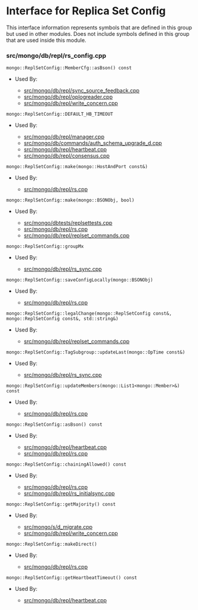 
# Interface for Replica Set Config
This interface information represents symbols that are defined in this group but used in other modules.  Does not include symbols defined in this group that are used inside this module.

### src/mongo/db/repl/rs\_config.cpp

<div></div>

    mongo::ReplSetConfig::MemberCfg::asBson() const

- Used By:

    - [src/mongo/db/repl/sync\_source\_feedback.cpp](../../../../replication/data\_sync)
    - [src/mongo/db/repl/oplogreader.cpp](../../../../replication/data\_sync)
    - [src/mongo/db/repl/write\_concern.cpp](../../../../replication/write\_concern)

<div></div>

    mongo::ReplSetConfig::DEFAULT_HB_TIMEOUT

- Used By:

    - [src/mongo/db/repl/manager.cpp](../../../../replication/replica\_set\_state)
    - [src/mongo/db/commands/auth\_schema\_upgrade\_d.cpp](../../../../security/authorization)
    - [src/mongo/db/repl/heartbeat.cpp](../../../../replication/replica\_set\_state)
    - [src/mongo/db/repl/consensus.cpp](../../../../replication/consensus)

<div></div>

    mongo::ReplSetConfig::make(mongo::HostAndPort const&)

- Used By:

    - [src/mongo/db/repl/rs.cpp](../../../../replication/replica\_set\_state)

<div></div>

    mongo::ReplSetConfig::make(mongo::BSONObj, bool)

- Used By:

    - [src/mongo/dbtests/replsettests.cpp](../../../../tests/unit\_tests)
    - [src/mongo/db/repl/rs.cpp](../../../../replication/replica\_set\_state)
    - [src/mongo/db/repl/replset\_commands.cpp](../../../../replication/replication\_commands)

<div></div>

    mongo::ReplSetConfig::groupMx

- Used By:

    - [src/mongo/db/repl/rs\_sync.cpp](../../../../replication/data\_sync)

<div></div>

    mongo::ReplSetConfig::saveConfigLocally(mongo::BSONObj)

- Used By:

    - [src/mongo/db/repl/rs.cpp](../../../../replication/replica\_set\_state)

<div></div>

    mongo::ReplSetConfig::legalChange(mongo::ReplSetConfig const&, mongo::ReplSetConfig const&, std::string&)

- Used By:

    - [src/mongo/db/repl/replset\_commands.cpp](../../../../replication/replication\_commands)

<div></div>

    mongo::ReplSetConfig::TagSubgroup::updateLast(mongo::OpTime const&)

- Used By:

    - [src/mongo/db/repl/rs\_sync.cpp](../../../../replication/data\_sync)

<div></div>

    mongo::ReplSetConfig::updateMembers(mongo::List1<mongo::Member>&) const

- Used By:

    - [src/mongo/db/repl/rs.cpp](../../../../replication/replica\_set\_state)

<div></div>

    mongo::ReplSetConfig::asBson() const

- Used By:

    - [src/mongo/db/repl/heartbeat.cpp](../../../../replication/replica\_set\_state)
    - [src/mongo/db/repl/rs.cpp](../../../../replication/replica\_set\_state)

<div></div>

    mongo::ReplSetConfig::chainingAllowed() const

- Used By:

    - [src/mongo/db/repl/rs.cpp](../../../../replication/replica\_set\_state)
    - [src/mongo/db/repl/rs\_initialsync.cpp](../../../../replication/data\_sync)

<div></div>

    mongo::ReplSetConfig::getMajority() const

- Used By:

    - [src/mongo/s/d\_migrate.cpp](../../../../sharding/chunk\_management)
    - [src/mongo/db/repl/write\_concern.cpp](../../../../replication/write\_concern)

<div></div>

    mongo::ReplSetConfig::makeDirect()

- Used By:

    - [src/mongo/db/repl/rs.cpp](../../../../replication/replica\_set\_state)

<div></div>

    mongo::ReplSetConfig::getHeartbeatTimeout() const

- Used By:

    - [src/mongo/db/repl/heartbeat.cpp](../../../../replication/replica\_set\_state)
